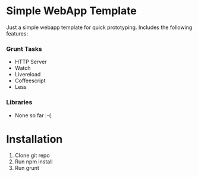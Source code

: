 # Simple WebApp Template

Just a simple webapp template for quick prototyping. Includes the following features:

### Grunt Tasks
* HTTP Server
* Watch
* Livereload
* Coffeescript
* Less

### Libraries
* None so far :-(

# Installation

1. Clone git repo
2. Run npm install
3. Run grunt


